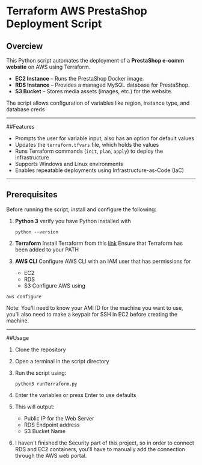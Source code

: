 # Terraform AWS PrestaShop Deployment Script

## Overciew

This Python script automates the deployment of a **PrestaShop e-comm website** on AWS using Terraform.

- **EC2 Instance** – Runs the PrestaShop Docker image.
- **RDS Instance** – Provides a managed MySQL database for PrestaShop.
- **S3 Bucket** – Stores media assets (images, etc.) for the website.

The script allows configuration of variables like region, instance type, and database creds


---


##Features

- Prompts the user for variable input, also has an option for default values
- Updates the `terraform.tfvars` file, which holds the values 
- Runs Terraform commands (`init`, `plan`, `apply`) to deploy the infrastructure
- Supports Windows and Linux environments
- Enables repeatable deployments using Infrastructure-as-Code (IaC)


---


## Prerequisites

Before running the script, install and configure the following:

1. **Python 3**
   verify you have Python installed with
   ```
   python --version
   ```

2. **Terraform**
   Install Terraform from this [link](https://developer.hashicorp.com/terraform/install)
   Ensure that Terraform has been added to your PATH
   
3. **AWS CLI**
   Configure AWS CLI with an IAM user that has permissions for
   - EC2
   - RDS
   - S3
   Configure AWS using
  ```
  aws configure
  ```

Note: You'll need to know your AMI ID for the machine you want to use, you'll also need to make a keypair for SSH in EC2 before creating the machine.


---


##Usage
1. Clone the repository
2. Open a terminal in the script directory
3. Run the script using:
   ```
   python3 runTerraform.py
   ```
4. Enter the variables or press Enter to use defaults
5. This will output:
   - Public IP for the Web Server
   - RDS Endpoint address
   - S3 Bucket Name

6. I haven't finished the Security part of this project, so in order to connect RDS and EC2 containers, you'll have to manually add the connection through the AWS web portal.
